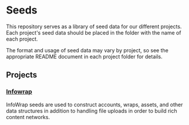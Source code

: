 # Seeds

This repository serves as a library of seed data for our different projects. Each project's seed data should be placed in the folder with the name of each project.

The format and usage of seed data may vary by project, so see the appropriate README document in each project folder for details.


## Projects


### [Infowrap](infowrap/README.md)

InfoWrap seeds are used to construct accounts, wraps, assets, and other data structures in addition to handling file uploads in order to build rich content networks.
